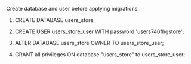 Create database and user before applying migrations

1. CREATE DATABASE users_store;

2. CREATE USER users_store_user WITH password 'users746fhgstore';

3. ALTER DATABASE users_store OWNER TO users_store_user;

4. GRANT all privileges ON database "users_store" to users_store_user;
